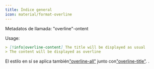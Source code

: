 ```yaml
---
title: Índice general
icon: material/format-overline
---
```


Metadatos de llamada: "overline"-ontent

Usage:

```md
> [!info|overline-content] The title will be displayed as usual
> The content will be displayed as overline
```

El estilo en sí se aplica también["overline-all"](../combined-styling/page-21.md)
junto con["overline-title"](../title-styling/page-21.md).
.

